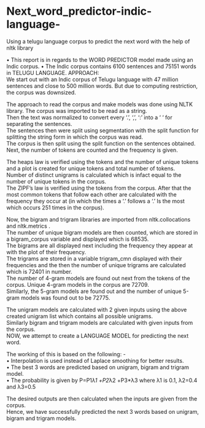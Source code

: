 # Next_word_predictor-indic-language-
Using a telugu language corpus to predict the next word with the help of nltk library

• This report is in regards to the WORD PREDICTOR model made using an Indic corpus.
• The Indic corpus contains 6100 sentences and 75151 words in TELUGU LANGUAGE.
APPROACH:  
We start out with an Indic corpus of Telugu language with 47 million sentences and close to 500 million words. But due to computing restriction, the corpus was downsized.  

The approach to read the corpus and make models was done using NLTK library. The corpus was imported to be read as a string.  
Then the text was normalized to convert every ‘.’, ‘,’, ‘:’ into a ‘ ‘ for separating the sentences.  
The sentences then were split using segmentation with the split function for splitting the string form in which the corpus was read.  
The corpus is then split using the split function on the sentences obtained. Next, the number of tokens are counted and the frequency is given.  

The heaps law is verified using the tokens and the number of unique tokens and a plot is created for unique tokens and total number of tokens.  
Number of distinct unigrams is calculated which is infact equal to the number of unique tokens in the corpus.  
The ZIPF’s law is verified using the tokens from the corpus. After that the most common tokens that follow each other are calculated with the frequency they occur at
(in which the times a ‘.’ follows a ‘.’ Is the most which occurs 251 times in the corpus).  

Now, the bigram and trigram libraries are imported from nltk.collocations and nltk.metrics .  
The number of unique bigram models are then counted, which are stored in a bigram_corpus variable and displayed which is 68535.  
The bigrams are all displayed next including the frequency they appear at with the plot of their frequency.  
The trigrams are stored in a variable trigram_cmn displayed with their frequencies and the then the number of unique trigrams are calculated which is 72401 in number.  
The number of 4-gram models are found out next from the tokens of the corpus. Unique 4-gram models in the corpus are 72709.  
Similarly, the 5-gram models are found out and the number of unique 5-gram models was found out to be 72775.  

The unigram models are calculated with 2 given inputs using the above created unigram list which contains all possible unigrams.  
Similarly bigram and trigram models are calculated with given inputs from the corpus.  
NOW, we attempt to create a LANGUAGE MODEL for predicting the next word.  

The working of this is based on the following: -    
• Interpolation is used instead of Laplace smoothing for better results.    
• The best 3 words are predicted based on unigram, bigram and trigram model.  
• The probability is given by P=P1*λ1 +P2*λ2 +P3*λ3 where λ1 is 0.1, λ2=0.4 and λ3=0.5  


The desired outputs are then calculated when the inputs are given from the corpus.  
Hence, we have successfully predicted the next 3 words based on unigram, bigram and trigram models.  

